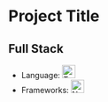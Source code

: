 # Project Title

## Full Stack

- Language: <img src="https://api.iconify.design/skill-icons:typescript.svg" alt="TypeScript" width="24" height="24" />
- Frameworks: <img src="https://api.iconify.design/skill-icons:nextjs-dark.svg" alt="Next.js" width="24" height="24" />
